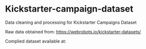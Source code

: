 # Kickstarter-campaign-dataset
Data cleaning and processing for Kickstarter Campaigns Dataset

Raw data obtained from:
https://webrobots.io/kickstarter-datasets/

Complied dataset available at: 

